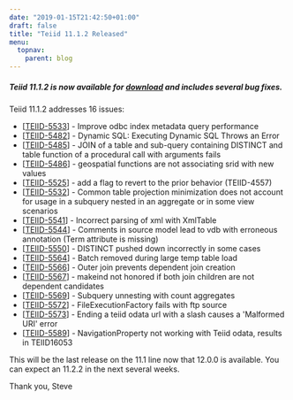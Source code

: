 ```yaml
---
date: "2019-01-15T21:42:50+01:00"
draft: false
title: "Teiid 11.1.2 Released"
menu:
  topnav:
    parent: blog
---
```


##### Teiid 11.1.2 is now available for [download](/teiid_wildfly/downloads_11x/) and includes several bug fixes.

<!--more-->

Teiid 11.1.2 addresses 16 issues:

<ul>
<li>[<a href='https://issues.redhat.com/browse/TEIID-5533'>TEIID-5533</a>] -         Improve odbc index metadata query performance
</li>
<li>[<a href='https://issues.redhat.com/browse/TEIID-5482'>TEIID-5482</a>] -         Dynamic SQL: Executing Dynamic SQL Throws an Error
</li>
<li>[<a href='https://issues.redhat.com/browse/TEIID-5485'>TEIID-5485</a>] -         JOIN of a table and sub-query containing DISTINCT and table function of a procedural call with arguments fails
</li>
<li>[<a href='https://issues.redhat.com/browse/TEIID-5486'>TEIID-5486</a>] -         geospatial functions are not associating srid with new values
</li>
<li>[<a href='https://issues.redhat.com/browse/TEIID-5525'>TEIID-5525</a>] -         add a flag to revert to the prior behavior (TEIID-4557)
</li>
<li>[<a href='https://issues.redhat.com/browse/TEIID-5532'>TEIID-5532</a>] -         Common table projection minimization does not account for usage in a subquery nested in an aggregate or in some view scenarios
</li>
<li>[<a href='https://issues.redhat.com/browse/TEIID-5541'>TEIID-5541</a>] -         Incorrect parsing of xml with XmlTable
</li>
<li>[<a href='https://issues.redhat.com/browse/TEIID-5544'>TEIID-5544</a>] -         Comments in source model lead to vdb with erroneous annotation (Term attribute is missing)
</li>
<li>[<a href='https://issues.redhat.com/browse/TEIID-5550'>TEIID-5550</a>] -         DISTINCT pushed down incorrectly in some cases
</li>
<li>[<a href='https://issues.redhat.com/browse/TEIID-5564'>TEIID-5564</a>] -         Batch removed during large temp table load
</li>
<li>[<a href='https://issues.redhat.com/browse/TEIID-5566'>TEIID-5566</a>] -         Outer join prevents dependent join creation
</li>
<li>[<a href='https://issues.redhat.com/browse/TEIID-5567'>TEIID-5567</a>] -         makeind not honored if both join children are not dependent candidates
</li>
<li>[<a href='https://issues.redhat.com/browse/TEIID-5569'>TEIID-5569</a>] -         Subquery unnesting with count aggregates
</li>
<li>[<a href='https://issues.redhat.com/browse/TEIID-5572'>TEIID-5572</a>] -         FileExecutionFactory fails with ftp source
</li>
<li>[<a href='https://issues.redhat.com/browse/TEIID-5573'>TEIID-5573</a>] -         Ending a teiid odata url with a slash causes a &#39;Malformed URI&#39; error
</li>
<li>[<a href='https://issues.redhat.com/browse/TEIID-5589'>TEIID-5589</a>] -         NavigationProperty not working with Teiid odata, results in  TEIID16053 
</li>
</ul>

This will be the last release on the 11.1 line now that 12.0.0 is available.  You can expect an 11.2.2 in the next several weeks.

Thank you, Steve 
